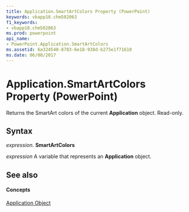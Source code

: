 ```yaml
---
title: Application.SmartArtColors Property (PowerPoint)
keywords: vbapp10.chm502063
f1_keywords:
- vbapp10.chm502063
ms.prod: powerpoint
api_name:
- PowerPoint.Application.SmartArtColors
ms.assetid: 6a324540-8703-6e18-938d-b275e1f71610
ms.date: 06/08/2017
---
```



# Application.SmartArtColors Property (PowerPoint)

Returns the SmartArt colors of the current **Application** object. Read-only.


## Syntax

 _expression_. **SmartArtColors**

 _expression_ A variable that represents an **Application** object.


## See also


#### Concepts


[Application Object](application-object-powerpoint.md)

